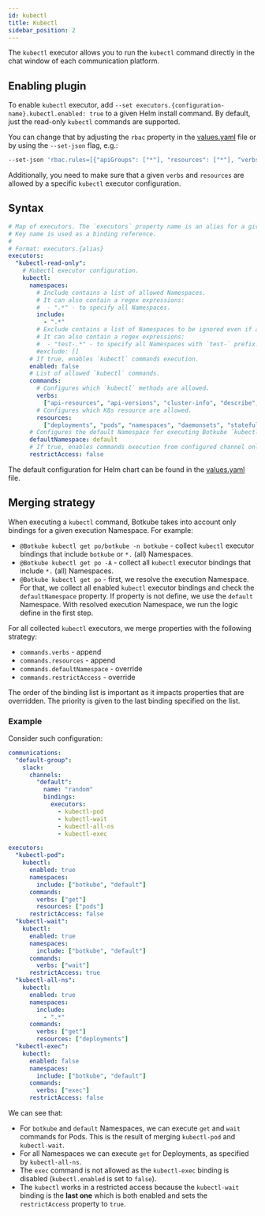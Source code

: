 ```yaml
---
id: kubectl
title: Kubectl
sidebar_position: 2
---
```


The `kubectl` executor allows you to run the `kubectl` command directly in the chat window of each communication platform.

## Enabling plugin

To enable `kubectl` executor, add `--set executors.{configuration-name}.kubectl.enabled: true` to a given Helm install command. By default, just the read-only `kubectl` commands are supported.

You can change that by adjusting the `rbac` property in the [values.yaml](https://github.com/kubeshop/botkube/blob/main/helm/botkube/values.yaml) file or by using the `--set-json` flag, e.g.:

```bash
--set-json 'rbac.rules=[{"apiGroups": ["*"], "resources": ["*"], "verbs": ["get","watch","list","create","delete"]}]'
```

Additionally, you need to make sure that a given `verbs` and `resources` are allowed by a specific `kubectl` executor configuration.

## Syntax

```yaml
# Map of executors. The `executors` property name is an alias for a given configuration.
# Key name is used as a binding reference.
#
# Format: executors.{alias}
executors:
  "kubectl-read-only":
    # Kubectl executor configuration.
    kubectl:
      namespaces:
        # Include contains a list of allowed Namespaces.
        # It can also contain a regex expressions:
        #  - ".*" - to specify all Namespaces.
        include:
          - ".*"
        # Exclude contains a list of Namespaces to be ignored even if allowed by Include.
        # It can also contain a regex expressions:
        #  - "test-.*" - to specify all Namespaces with `test-` prefix.
        #exclude: []
      # If true, enables `kubectl` commands execution.
      enabled: false
      # List of allowed `kubectl` commands.
      commands:
        # Configures which `kubectl` methods are allowed.
        verbs:
          ["api-resources", "api-versions", "cluster-info", "describe", "diff", "explain", "get", "logs", "top", "auth"]
        # Configures which K8s resource are allowed.
        resources:
          ["deployments", "pods", "namespaces", "daemonsets", "statefulsets", "storageclasses", "nodes", "configmaps"]
      # Configures the default Namespace for executing Botkube `kubectl` commands. If not set, uses 'default'.
      defaultNamespace: default
      # If true, enables commands execution from configured channel only.
      restrictAccess: false
```

The default configuration for Helm chart can be found in the [values.yaml](https://github.com/kubeshop/botkube/blob/main/helm/botkube/values.yaml) file.

## Merging strategy

When executing a `kubectl` command, Botkube takes into account only bindings for a given execution Namespace. For example:

- `@Botkube kubectl get po/botkube -n botkube` - collect `kubectl` executor bindings that include `botkube` or `*.` (all) Namespaces.
- `@Botkube kubectl get po -A` - collect all `kubectl` executor bindings that include `*.` (all) Namespaces.
- `@Botkube kubectl get po` - first, we resolve the execution Namespace. For that, we collect all enabled `kubectl` executor bindings and check the `defaultNamespace` property. If property is not define, we use the `default` Namespace. With resolved execution Namespace, we run the logic define in the first step.

For all collected `kubectl` executors, we merge properties with the following strategy:

- `commands.verbs` - append
- `commands.resources` - append
- `commands.defaultNamespace` - override
- `commands.restrictAccess` - override

The order of the binding list is important as it impacts properties that are overridden. The priority is given to the last binding specified on the list.

### Example

Consider such configuration:

```yaml
communications:
  "default-group":
    slack:
      channels:
        "default":
          name: "random"
          bindings:
            executors:
              - kubectl-pod
              - kubectl-wait
              - kubectl-all-ns
              - kubectl-exec

executors:
  "kubectl-pod":
    kubectl:
      enabled: true
      namespaces:
        include: ["botkube", "default"]
      commands:
        verbs: ["get"]
        resources: ["pods"]
      restrictAccess: false
  "kubectl-wait":
    kubectl:
      enabled: true
      namespaces:
        include: ["botkube", "default"]
      commands:
        verbs: ["wait"]
      restrictAccess: true
  "kubectl-all-ns":
    kubectl:
      enabled: true
      namespaces:
        include:
          - ".*"
      commands:
        verbs: ["get"]
        resources: ["deployments"]
  "kubectl-exec":
    kubectl:
      enabled: false
      namespaces:
        include: ["botkube", "default"]
      commands:
        verbs: ["exec"]
      restrictAccess: false
```

We can see that:

- For `botkube` and `default` Namespaces, we can execute `get` and `wait` commands for Pods. This is the result of merging `kubectl-pod` and `kubectl-wait`.
- For all Namespaces we can execute `get` for Deployments, as specified by `kubectl-all-ns`.
- The `exec` command is not allowed as the `kubectl-exec` binding is disabled (`kubectl.enabled` is set to `false`).
- The `kubectl` works in a restricted access because the `kubectl-wait` binding is the **last one** which is both enabled and sets the `restrictAccess` property to `true`.
